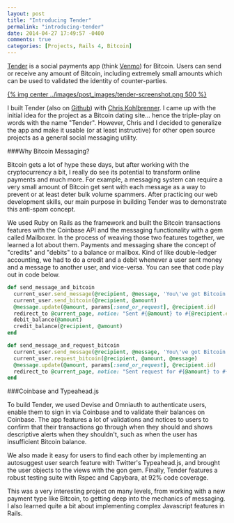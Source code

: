 ```yaml
---
layout: post
title: "Introducing Tender"
permalink: "introducing-tender"
date: 2014-04-27 17:49:57 -0400
comments: true
categories: [Projects, Rails 4, Bitcoin]
---
```


[Tender](http://www.tendermessenger.com/) is a social payments app (think [Venmo](https://venmo.com/)) for Bitcoin. Users can send or receive any amount of Bitcoin, including extremely small amounts which can be used to validated the identity of counter-parties.

[{% img center ../images/post_images/tender-screenshot.png 500 %}](http://www.tendermessenger.com/)

I built Tender (also on [Github](https://github.com/alexpatriquin/BitcoinMessenger)) with [Chris Kohlbrenner](https://twitter.com/CKohlbrenner). I came up with the initial idea for the project as a Bitcoin dating site... hence the triple-play on words with the name "Tender". However, Chris and I decided to generalize the app and make it usable (or at least instructive) for other open source projects as a general social messaging utility. 

###Why Bitcoin Messaging?

Bitcoin gets a lot of hype these days, but after working with the cryptocurrency a bit, I really do see its potential to transform online payments and much more. For example, a messaging system can require a very small amount of Bitcoin get sent with each message as a way to prevent or at least deter bulk volume spammers. After practicing our web development skills, our main purpose in building Tender was to demonstrate this anti-spam concept.

We used Ruby on Rails as the framework and built the Bitcoin transactions features with the Coinbase API and the messaging functionality with a gem called Mailboxer. In the process of weaving those two features together, we learned a lot about them. Payments and messaging share the concept of "credits" and "debits" to a balance or mailbox. Kind of like double-ledger accounting, we had to do a credit and a debit whenever a user sent money and a message to another user, and vice-versa. You can see that code play out in code below.

```ruby Tender Send-Request Bitcoin https://github.com/alexpatriquin/BitcoinMessenger/blob/master/app/controllers/conversations_controller.rb source
def send_message_and_bitcoin
  current_user.send_message(@recipient, @message, 'You\'ve got Bitcoin.')
  current_user.send_bitcoin(@recipient, @amount)
  @message.update(@amount, params[:send_or_request], @recipient.id)
  redirect_to @current_page, notice: "Sent #{@amount} to #{@recipient.email}."
  debit_balance(@amount)
  credit_balance(@recipient, @amount)
end

def send_message_and_request_bitcoin
  current_user.send_message(@recipient, @message, 'You\'ve got Bitcoin.')
  current_user.request_bitcoin(@recipient, @amount, @message)
  @message.update(@amount, params[:send_or_request], @recipient.id)
  redirect_to @current_page, notice: "Sent request for #{@amount} to #{@recipient.email}."
end
```

###Coinbase and Typeahead.js

To build Tender, we used Devise and Omniauth to authenticate users, enable them to sign in via Coinbase and to validate their balances on Coinbase. The app features a lot of validations and notices to users to confirm that their transactions go through when they should and shows descriptive alerts when they shouldn't, such as when the user has insufficient Bitcoin balance.

We also made it easy for users to find each other by implementing an autosuggest user search feature with Twitter's Typeahead.js, and brought the user objects to the views with the gon gem. Finally, Tender features a robust testing suite with Rspec and Capybara, at 92% code coverage.

This was a very interesting project on many levels, from working with a new payment type like Bitcoin, to getting deep into the mechanics of messaging. I also learned quite a bit about implementing complex Javascript features in Rails. 